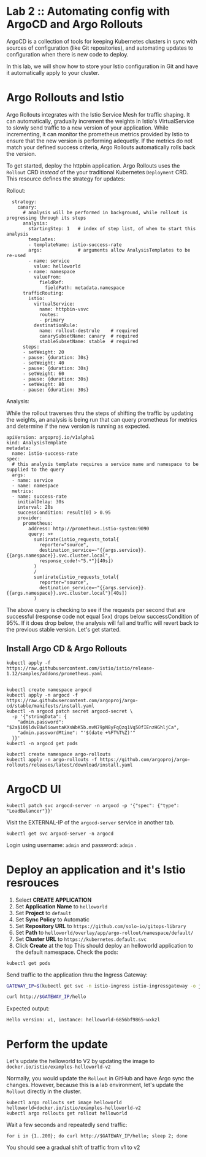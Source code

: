 # Lab 2 :: Automating config with ArgoCD and Argo Rollouts

ArgoCD is a collection of tools for keeping Kubernetes clusters in sync with sources of configuration (like Git repositories), and automating updates to configuration when there is new code to deploy.

In this lab, we will show how to store your Istio configuration in Git and have it automatically apply to your cluster.

# Argo Rollouts and Istio

Argo Rollouts integrates with the Istio Service Mesh for traffic shaping. It can automatically, gradually increment the weights in Istio's VirtualService to slowly send traffic to a new version of your application. While incrementing, it can monitor the prometheus metrics provided by Istio to ensure that the new version is performing adequetly. If the metrics do not match your defined success criteria, Argo Rollouts automatically rolls back the version.

To get started, deploy the httpbin application. Argo Rollouts uses the `Rollout` CRD _instead_ of the your traditional Kubernetes `Deployment` CRD. This resource defines the strategy for updates:

Rollout:
```
  strategy:
    canary:
      # analysis will be performed in background, while rollout is progressing through its steps
      analysis:
        startingStep: 1   # index of step list, of when to start this analysis
        templates:
        - templateName: istio-success-rate
        args:             # arguments allow AnalysisTemplates to be re-used
        - name: service
          value: helloworld
        - name: namespace
          valueFrom:
            fieldRef:
              fieldPath: metadata.namespace
      trafficRouting:
        istio:
          virtualService:
            name: httpbin-vsvc
            routes:
            - primary
          destinationRule:
            name: rollout-destrule    # required
            canarySubsetName: canary  # required
            stableSubsetName: stable  # required
      steps:
      - setWeight: 20
      - pause: {duration: 30s}
      - setWeight: 40
      - pause: {duration: 30s}
      - setWeight: 60
      - pause: {duration: 30s}
      - setWeight: 80
      - pause: {duration: 30s}
```

Analysis:

While the rollout traverses thru the steps of shifting the traffic by updating the weights, an analysis is being run that can query prometheus for metrics and determine if the new version is running as expected.

```
apiVersion: argoproj.io/v1alpha1
kind: AnalysisTemplate
metadata:
  name: istio-success-rate
spec:
  # this analysis template requires a service name and namespace to be supplied to the query
  args:
  - name: service
  - name: namespace
  metrics:
  - name: success-rate
    initialDelay: 30s
    interval: 20s
    successCondition: result[0] > 0.95
    provider:
      prometheus:
        address: http://prometheus.istio-system:9090
        query: >+
          sum(irate(istio_requests_total{
            reporter="source",
            destination_service=~"{{args.service}}.{{args.namespace}}.svc.cluster.local",
            response_code!~"5.*"}[40s])
          )
          /
          sum(irate(istio_requests_total{
            reporter="source",
            destination_service=~"{{args.service}}.{{args.namespace}}.svc.cluster.local"}[40s])
          )
```
The above query is checking to see if the requests per second that are successful (response code not equal 5xx) drops below successCondition of 95%. If it does drop below, the analysis will fail and traffic will revert back to the previous stable version. Let's get started.

## Install Argo CD & Argo Rollouts

```
kubectl apply -f https://raw.githubusercontent.com/istio/istio/release-1.12/samples/addons/prometheus.yaml


kubectl create namespace argocd
kubectl apply -n argocd -f https://raw.githubusercontent.com/argoproj/argo-cd/stable/manifests/install.yaml
kubectl -n argocd patch secret argocd-secret \
  -p '{"stringData": {
    "admin.password": "$2a$10$ldvEUwliowstaKXsWbK5b.mvN79pN8yFqQzq1Vq50fIEnzHGhljCa",
    "admin.passwordMtime": "'$(date +%FT%T%Z)'"
  }}'
kubectl -n argocd get pods
```

```
kubectl create namespace argo-rollouts
kubectl apply -n argo-rollouts -f https://github.com/argoproj/argo-rollouts/releases/latest/download/install.yaml
```


# ArgoCD UI

```
kubectl patch svc argocd-server -n argocd -p '{"spec": {"type": "LoadBalancer"}}'
```

Visit the EXTERNAL-IP of the `argocd-server` service in another tab.
```
kubectl get svc argocd-server -n argocd
```

Login using username: `admin` and password: `admin` .


# Deploy an application and it's Istio resrouces

1. Select **CREATE APPLICATION**
2. Set **Application Name** to `helloworld`
3. Set **Project** to `default`
4. Set **Sync Policy** to Automatic
5. Set **Repository URL** to `https://github.com/solo-io/gitops-library`
5. Set **Path** to `helloworld/overlay/app/argo-rollout/namespace/default/`
6. Set **Cluster URL** to `https://kubernetes.default.svc`
7. Click **Create** at the top
This should deploy an helloworld application to the default namespace. Check the pods:

```
kubectl get pods
```

Send traffic to the application thru the Ingress Gateway:

```bash
GATEWAY_IP=$(kubectl get svc -n istio-ingress istio-ingressgateway -o jsonpath="{.status.loadBalancer.ingress[0].ip}")
```

```bash
curl http://$GATEWAY_IP/hello
```
Expected output:
```
Hello version: v1, instance: helloworld-6856bf9865-wxkzl
```


# Perform the update

Let's update the helloworld to V2 by updating the image to `docker.io/istio/examples-helloworld-v2`

Normally, you would update the `Rollout` in GitHub and have Argo sync the changes. However, because this is a lab environment, let's update the `Rollout` directly in the cluster.

```
kubectl argo rollouts set image helloworld helloworld=docker.io/istio/examples-helloworld-v2
kubectl argo rollouts get rollout helloworld
```

Wait a few seconds and repeatedly send traffic:
```
for i in {1..200}; do curl http://$GATEWAY_IP/hello; sleep 2; done
```

You should see a gradual shift of traffic from v1 to v2

